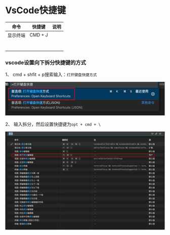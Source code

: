 # VsCode快捷键

| 命令     | 快捷键  | 说明 |
| -------- | ------- | ---- |
| 显示终端 | CMD + J |      |
|          |         |      |
|          |         |      |
|          |         |      |
|          |         |      |
|          |         |      |
|          |         |      |
|          |         |      |

### vscode设置向下拆分快捷键的方式

1、 cmd + shfit + p搜索输入：`打开键盘快捷方式`

![image-20220809103630693](Imag/image-20220809103630693.png)

2、 输入拆分，然后设置快捷键为`opt + cmd + \`

![image-20220809103712013](Imag/image-20220809103712013.png)
